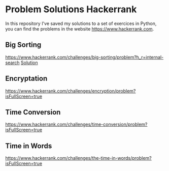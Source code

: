 # Problem Solutions Hackerrank
In this repository I've saved my solutions to a set of exercices in Python, you can find the problems in the website https://www.hackerrank.com.

## Big Sorting
https://www.hackerrank.com/challenges/big-sorting/problem?h_r=internal-search
[Solution]



## Encryptation
https://www.hackerrank.com/challenges/encryption/problem?isFullScreen=true

## Time Conversion
https://www.hackerrank.com/challenges/time-conversion/problem?isFullScreen=true

## Time in Words
https://www.hackerrank.com/challenges/the-time-in-words/problem?isFullScreen=true


[Solution]: https://github.com/CarlosAlfredoMarin/Problem_Solutions_Hackerrank/blob/main/Big_Sorting.py
